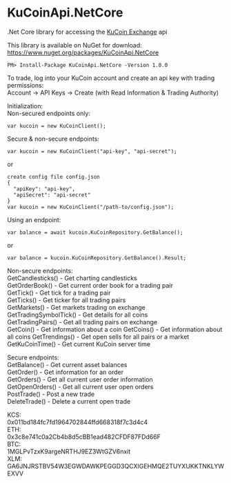 # KuCoinApi.NetCore
.Net Core library for accessing the [KuCoin Exchange](https://www.kucoin.com) api  
  
This library is available on NuGet for download: https://www.nuget.org/packages/KuCoinApi.NetCore  
```
PM> Install-Package KuCoinApi.NetCore -Version 1.0.0
```

  
To trade, log into your KuCoin account and create an api key with trading permissions:  
Account -> API Keys -> Create (with Read Information & Trading Authority)  
  
Initialization:  
Non-secured endpoints only:  
```
var kucoin = new KuCoinClient();
```  
  
Secure & non-secure endpoints:  
```
var kucoin = new KuCoinClient("api-key", "api-secret");
```  
or
```
create config file config.json
{
  "apiKey": "api-key",
  "apiSecret": "api-secret"
}
var kucoin = new KuCoinClient("/path-to/config.json");
```

Using an endpoint:  
```  
var balance = await kucoin.KuCoinRepository.GetBalance();
```  
or  
```
var balance = kucoin.KuCoinRepository.GetBalance().Result;
```

Non-secure endpoints:  
GetCandlesticks() - Get charting candlesticks  
GetOrderBook() - Get current order book for a trading pair  
GetTick() - Get tick for a trading pair  
GetTicks() - Get ticker for all trading pairs  
GetMarkets() - Get markets trading on exchange  
GetTradingSymbolTick() - Get details for all coins  
GetTradingPairs() - Get all trading pairs on exchange  
GetCoin() - Get information about a coin
GetCoins() - Get information about all coins
GetTrendings() - Get open sells for all pairs or a market  
GetKuCoinTime() - Get current KuCoin server time  

Secure endpoints:  
GetBalance() - Get current asset balances  
GetOrder() - Get information for an order  
GetOrders() - Get all current user order information  
GetOpenOrders() - Get all current user open orders   
PostTrade() - Post a new trade  
DeleteTrade() - Delete a current open trade  

KCS:  
0x011bd184fc7fd1964702844ffd668318f7c3d4c4  
ETH:  
0x3c8e741c0a2Cb4b8d5cBB1ead482CFDF87FDd66F  
BTC:  
1MGLPvTzxK9argeNRTHJ9EZ3WtGZV6nxit  
XLM:  
GA6JNJRSTBV54W3EGWDAWKPEGGD3QCXIGEHMQE2TUYXUKKTNKLYWEXVV  
